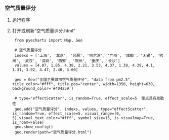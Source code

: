 ### 空气质量评分  ###
1. 运行程序
2. 打开或刷新“空气质量评分.html”
		
		from pyecharts import Map, Geo
		
		# 空气质量评分
		indexs = ['上海', '北京', '合肥', '哈尔滨', '广州', '成都', '无锡', '杭州', '武汉', '深圳', '西安', '郑州', '重庆', '长沙']
		values = [4.07, 1.85, 4.38, 2.21, 3.53, 4.37, 1.38, 4.29, 4.1, 1.31, 3.92, 4.47, 2.40, 3.60]
		
		geo = Geo("全国主要城市空气质量评分", "data from pm2.5", title_color="#fff", title_pos="center", width=1350, height=630, background_color='#404a59')
		 
		# type="effectScatter", is_random=True, effect_scale=5  使点具有发散性
		geo.add("空气质量评分", indexs, values, type="effectScatter", is_random=True, effect_scale=5, visual_range=[0, 5],visual_text_color="#fff", symbol_size=15, is_visualmap=True, is_roam=False)
		geo.show_config()
		geo.render(path="空气质量评分.html")


